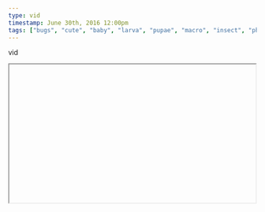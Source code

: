 ```yaml
---
type: vid
timestamp: June 30th, 2016 12:00pm
tags: ["bugs", "cute", "baby", "larva", "pupae", "macro", "insect", "photography"]
---
```

vid
<iframe width="500" height="281"  id="youtube_iframe" src="https://www.youtube.com/embed/ge4gWmG17og\[!\[thumbnail\]\(http://i3.ytimg.com/vi//maxresdefault.jpg\)\]\(https://www.youtube.com/watch\?v=\)></iframe>                    
                                                    <div id="footer">
                <span id="timestamp"> June 30th, 2016 12:00pm </span>
                                                          <span class="tag">bugs</span>
                                          <span class="tag">cute</span>
                                          <span class="tag">baby</span>
                                          <span class="tag">larva</span>
                                          <span class="tag">pupae</span>
                                          <span class="tag">macro</span>
                                          <span class="tag">insect</span>
                                          <span class="tag">photography</span>
                                                    
            </body>
        </html>

        
<small>source: https://saturdayxiii.tumblr.com/post/146712770492</small>